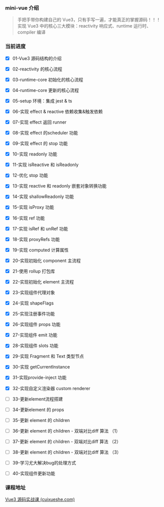 ### mini-vue 介绍

> 手把手带你构建自己的 Vue3，只有手写一遍，才能真正的掌握源码！！！实现 Vue3 中的核心三大模块：reactivity 响应式、runtime 运行时、compiler 编译

### 当前进度

- [x] 01-Vue3 源码结构的介绍 

- [x] 02-reactivity 的核心流程

- [x] 03-runtime-core 初始化的核心流程

- [x] 04-runtime-core 更新的核心流程

- [x] 05-setup 环境：集成 jest & ts

- [x] 06-实现 effect & reactive 依赖收集&触发依赖

- [x] 07-实现 effect 返回 runner

- [x] 08-实现 effect 的scheduler 功能

- [x] 09-实现 effect 的 stop 功能

- [x] 10-实现 readonly 功能

- [x] 11-实现 isReactive 和 isReadonly

- [x] 12-优化 stop 功能

- [x] 13-实现 reactive 和 readonly 嵌套对象转换功能

- [x] 14-实现 shallowReadonly 功能

- [x] 15-实现 isProxy 功能

- [x] 16-实现 ref 功能

- [x] 17-实现 isRef 和 unRef 功能

- [x] 18-实现 proxyRefs 功能

- [x] 19-实现 computed 计算属性

- [x] 20-实现初始化 component 主流程

- [x] 21-使用 rollup 打包库

- [x] 22-实现初始化 element 主流程

- [x] 23-实现组件代理对象

- [x] 24-实现 shapeFlags

- [x] 25-实现注册事件功能

- [x] 26-实现组件 props 功能

- [x] 27-实现组件 emit 功能

- [x] 28-实现组件 slots 功能

- [x] 29-实现 Fragment 和 Text 类型节点

- [x] 30-实现 getCurrentInstance

- [x] 31-实现provide-inject 功能

- [x] 32-实现自定义渲染器 custom renderer

- [ ] 33-更新element流程搭建

- [ ] 34-更新element 的 props

- [ ] 35-更新 element 的 children

- [ ] 36-更新 element 的 children - 双端对比diff 算法 （1）

- [ ] 37-更新 element 的 children - 双端对比diff 算法 （2）

- [ ] 38-更新 element 的 children - 双端对比diff 算法 （3）

- [ ] 39-学习尤大解决bug的处理方式

- [ ] 40-实现组件更新功能

### 课程地址

[Vue3 源码实战课 (cuixueshe.com)](https://learn.cuixueshe.com/p/t_pc/course_pc_detail/column/p_61fb595ce4b0beaee4275e1e)

  